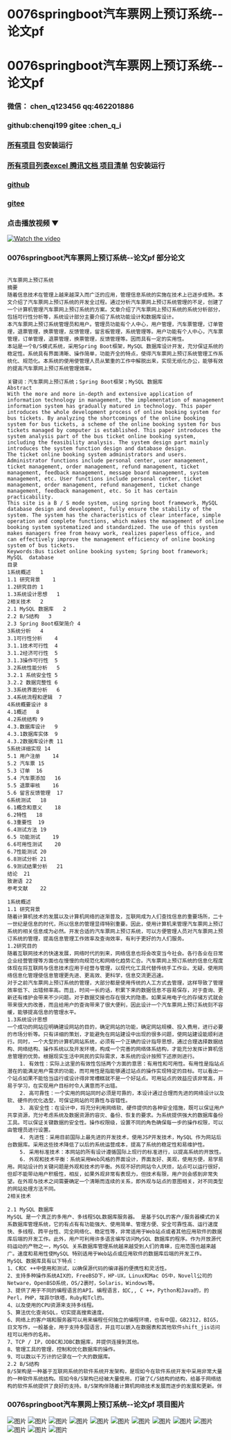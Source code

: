 # 0076springboot汽车票网上预订系统--论文pf


# 0076springboot汽车票网上预订系统--论文pf

### 微信： chen_q123456  qq:462201886
### github:chenqi199 gitee :chen_q_i

### [所有项目](https://github.com/GraduationProject-springboot/allSpringbootProjects) 包安装运行

### [所有项目列表excel 腾讯文档 项目清单](https://docs.qq.com/sheet/DSHRFSVZ5aEVYT3N3?tab=BB08J2) 包安装运行

### [github](https://chenqi199.github.io)

### [gitee](https://gitee.com/chen_q_i)

### 点击播放视频 ▼
[![Watch the video](https://i.sstatic.net/Vp2cE.png)](https://player.bilibili.com/player.html?isOutside=true&aid=BV16ia6epENY&bvid=BV16ia6epENY&cid=500001610576910&p=77)



### 0076springboot汽车票网上预订系统--论文pf 部分论文
```

﻿汽车票网上预订系统
摘要
随着信息技术在管理上越来越深入而广泛的应用，管理信息系统的实施在技术上已逐步成熟。本文介绍了汽车票网上预订系统的开发全过程。通过分析汽车票网上预订系统管理的不足，创建了一个计算机管理汽车票网上预订系统的方案。文章介绍了汽车票网上预订系统的系统分析部分，包括可行性分析等，系统设计部分主要介绍了系统功能设计和数据库设计。
本汽车票网上预订系统管理员和用户。管理员功能有个人中心，用户管理，汽车票管理，订单管理，退票管理，换票管理，反馈管理，留言板管理，系统管理等。用户功能有个人中心，汽车票管理，订单管理，退票管理，换票管理，反馈管理等。因而具有一定的实用性。
本站是一个B/S模式系统，采用Spring Boot框架，MySQL 数据库设计开发，充分保证系统的稳定性。系统具有界面清晰、操作简单，功能齐全的特点，使得汽车票网上预订系统管理工作系统化、规范化。本系统的使用使管理人员从繁重的工作中解脱出来，实现无纸化办公，能够有效的提高汽车票网上预订系统管理效率。

关键词：汽车票网上预订系统；Spring Boot框架；MySQL 数据库
Abstract
With the more and more in-depth and extensive application of information technology in management, the implementation of management information system has gradually matured in technology. This paper introduces the whole development process of online booking system for bus tickets. By analyzing the shortcomings of the online booking system for bus tickets, a scheme of the online booking system for bus tickets managed by computer is established. This paper introduces the system analysis part of the bus ticket online booking system, including the feasibility analysis. The system design part mainly introduces the system function design and database design.
The ticket online booking system administrators and users. Administrator functions include personal center, user management, ticket management, order management, refund management, ticket management, feedback management, message board management, system management, etc. User functions include personal center, ticket management, order management, refund management, ticket change management, feedback management, etc. So it has certain practicability.
This site is a B / S mode system, using spring boot framework, MySQL  database design and development, fully ensure the stability of the system. The system has the characteristics of clear interface, simple operation and complete functions, which makes the management of online booking system systematized and standardized. The use of this system makes managers free from heavy work, realizes paperless office, and can effectively improve the management efficiency of online booking system of bus tickets.
Keywords:Bus ticket online booking system; Spring boot framework; MySQL  database
目录
1系统概述	1
1.1 研究背景	1
1.2研究目的	1
1.3系统设计思想	1
2相关技术	2
2.1 MySQL 数据库	2
2.2 B/S结构	3
2.3 Spring Boot框架简介	4
3系统分析	4
3.1可行性分析	4
3.1.1技术可行性	4
3.1.2经济可行性	5
3.1.3操作可行性	5
3.2系统性能分析	5
3.2.1 系统安全性	5
3.2.2 数据完整性	6
3.3系统界面分析	6
3.4系统流程和逻辑	7
4系统概要设计	8
4.1概述	8
4.2系统结构	9
4.3.数据库设计	9
4.3.1数据库实体	9
4.3.2数据库设计表	11
5系统详细实现	14
5.1 用户注册	14
5.2 汽车票	15
5.3 订单	16
5.4 汽车票添加	16
5.5 退票审核	16
5.6 留言反馈管理	17
6系统测试	18
6.1概念和意义	18
6.2特性	18
6.3重要性	19
6.4测试方法	19
6.5 功能测试	19
6.6可用性测试	20
6.7性能测试	20
6.8测试分析	21
6.9测试结果分析	21
结论	21
致谢语	22
参考文献	22

1系统概述
1.1 研究背景
随着计算机技术的发展以及计算机网络的逐渐普及，互联网成为人们查找信息的重要场所，二十一世纪是信息的时代，所以信息的管理显得特别重要。因此，使用计算机来管理汽车票网上预订系统的相关信息成为必然。开发合适的汽车票网上预订系统，可以方便管理人员对汽车票网上预订系统的管理，提高信息管理工作效率及查询效率，有利于更好的为人们服务。
1.2研究目的
随着互联网技术的快速发展，网络时代的到来，网络信息也将会改变当今社会。各行各业在日常企业经营管理等方面也在慢慢的向规范化和网络化趋势汇合。汽车票网上预订系统的信息化程度体现在将互联网与信息技术应用于经营与管理，以现代化工具代替传统手工作业。无疑，使用网络信息化管理使信息管理更先进、更高效、更科学，信息交流更迅速。
对于之前汽车票网上预订系统的管理，大部分都是使用传统的人工方式去管理，这样导致了管理效率低下、出错频率高。而且，时间一长的话，积累下来的数据信息不容易保存，对于查询、更新还有维护会带来不少问题。对于数据交接也存在很大的隐患。如果采用电子化的存储方式就会带来很大的改善，而且给用户的查询带来了很大便利，因此设计一个汽车票网上预订系统刻不容缓，能够提高信息的管理水平。
1.3系统设计思想
一个成功的网站应明确建设网站的目的，确定网站的功能，确定网站规模、投入费用，进行必要的市场分析等。只有详细的策划，才能避免在网站建设中出现的很多问题，使网站建设能顺利进行。同时，一个大型的计算机网站系统，必须有一个正确的设计指导思想，通过合理选择数据结构、网络结构、操作系统以及开发环境，构成一个完善的网络体系结构，才能充分发挥计算机信息管理的优势。根据现实生活中网民的实际需求，本系统的设计按照下述原则进行。
    1. 有效性：实际上这里的有效性包括两个方面的意思：有用性和可用性。有用性是指站点潜在的能满足用户需求的功能，而可用性是指能够通过站点的操作实现特定的目标。可以看出一个站点如果不能恰当运行或设计得非常槽糕就不是一个好站点。可用站点的效益应该非常高，并易于学习，在实现用户目标时令人满意而不出错。
    2. 高可靠性：一个实用的网站同时必须是可靠的，本设计通过合理而先进的网络设计以及软、硬件的优化选型，可保证网站的可靠性与容错性。
    3. 高安全性：在设计中，将充分利用网络软、硬件提供的各种安全措施，既可以保证用户共享资源，充分考虑系统及数据资源的容灾、备份、恢复的要求。为系统提供强大的数据库备份工具。可以保证关键数据的安全性。操作权限级，设置不同的角色确保每一步的操作权限，可以由管理员进行设置。
    4. 先进性：采用目前国际上最先进的开发技术，使用JSP开发技术，MySQL 作为网站后台数据库。采用这些技术降低了以后的系统运营成本，提高了系统的稳定性和易维护性。
    5. 采用标准技术：本网站的所有设计遵循国际上现行的标准进行，以提高系统的开放性。
    6. 外观和技术平衡：系统采用Web风格的界面设计，界面友好、美观，使用方便，易学易用。网站设计的关键问题是外观和技术的平衡。外现不好的网站令人厌烦，站点可以运行很好，但却不能带动用户积极性，相反，如果外观非常有表现力，但技术有限，用户则会感到非常失望。在外观与技术之间需要确定一个清晰而连续的关系，即外观与站点的意图相关，对不同类型的网站处理方法不同。
2相关技术

2.1 MySQL 数据库
MySQL 是一个真正的多用户、多线程SQL数据库服务器。 是基于SQL的客户/服务器模式的关系数据库管理系统，它的有点有有功能强大、使用简单、管理方便、安全可靠性高、运行速度快、多线程、跨平台性、完全网络化、稳定性等，非常适用于Web站点或者其他应用软件的数据库后端的开发工作。此外，用户可利用许多语言编写访问MySQL 数据库的程序。作为开放源代码运动的产物之一，MySQL 关系数据库管理系统越来越受到人们的青睐，应用范围也越来越广。速度和易用性使MySQL 特别适用于Web站点或应用软件的数据库后端的开发工作。
MySQL 数据库具有以下特点：
1、C和C ++中使用和测试，以确保源代码的编译器的便携性和灵活性。
2、支持多种操作系统AIX的，FreeBSD下，HP-UX，Linux和Mac OS中，Novell公司的Netware，OpenBSD系统，OS/2裹时，Solaris，Windows等。
3、提供了用于不同的编程语言的API。编程语言，如C,, C ++，Python和Java的，的Perl，PHP，埃菲尔铁塔，Ruby和Tcl的。
4、以及使用的CPU资源来支持多线程。
5、算法优化查询SQL，切实提高搜索速度。
6、网络上的客户端和服务器可以用来编程任何独立的编程环境，也有中国，GB2312，BIG5，日文写作，一般基金，用于支持多国语言，并且可以嵌入在数据表和其他软件shift_jis访问柱可以用作的名称。
7、TCP / IP，ODBC和JDBC数据库，并提供连接到其他。
8、管理工具的管理，控制和优化数据库的操作。
9、可以数以千万计的记录在一个大的数据库。
2.2 B/S结构
B/S架构是一种基于互联网系统的软件系统开发架构，是现如今在软件系统开发中采用非常大量的一种软件系统结构。现如今B/S架构已经被大量使用，打破了C/S结构的结构，给基于网络结构的软件系统提供了良好的支持。B/S架构伴随着计算机网络技术发展而逐步的发展和更新。伴

```
### 0076springboot汽车票网上预订系统--论文pf 项目图片
![图片](/images/0076springbootimg_001.jpg)
![图片](/images/0076springbootimg_003.jpg)
![图片](/images/0076springbootimg_002.jpg)
![图片](/images/0076springbootimg_012.jpg)
![图片](/images/0076springbootimg_006.jpg)
![图片](/images/0076springbootimg_007.jpg)
![图片](/images/0076springbootimg_013.jpg)
![图片](/images/0076springbootimg_005.jpg)
![图片](/images/0076springbootimg_011.jpg)
![图片](/images/0076springbootimg_010.jpg)
![图片](/images/0076springbootimg_004.jpg)
![图片](/images/0076springbootimg_009.jpg)
![图片](/images/0076springbootimg_008.jpg)








